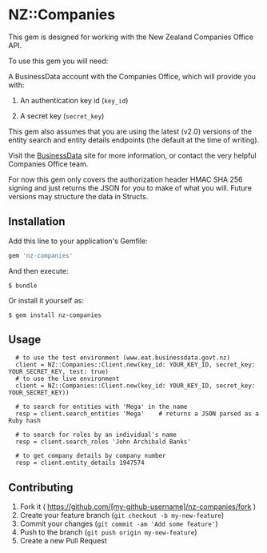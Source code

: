 # NZ::Companies

This gem is designed for working with the New Zealand Companies Office
API.

To use this gem you will need:

A BusinessData account with the Companies Office, which will provide you
with:

1. An authentication key id (`key_id`)

2. A secret key (`secret_key`)

This gem also assumes that you are using the latest (v2.0) versions of
the entity search and entity details endpoints (the default
at the time of writing).

Visit the [BusinessData](http://www.business.govt.nz/businessdata) site
for more information, or contact the very helpful Companies Office team.

For now this gem only covers the authorization header HMAC SHA 256
signing and just returns the JSON for you to make of what you will.
Future versions may structure the data in Structs.

## Installation

Add this line to your application's Gemfile:

```ruby
gem 'nz-companies'
```

And then execute:

    $ bundle

Or install it yourself as:

    $ gem install nz-companies

## Usage

```
  # to use the test environment (www.eat.businessdata.govt.nz)
  client = NZ::Companies::Client.new(key_id: YOUR_KEY_ID, secret_key: YOUR_SECRET_KEY, test: true)
  # to use the live environment
  client = NZ::Companies::Client.new(key_id: YOUR_KEY_ID, secret_key: YOUR_SECRET_KEY))

  # to search for entities with 'Mega' in the name
  resp = client.search_entities 'Mega'    # returns a JSON parsed as a Ruby hash

  # to search for roles by an individual's name
  resp = client.search_roles 'John Archibald Banks'

  # to get company details by company number
  resp = client.entity_details 1947574
```

## Contributing

1. Fork it ( https://github.com/[my-github-username]/nz-companies/fork )
2. Create your feature branch (`git checkout -b my-new-feature`)
3. Commit your changes (`git commit -am 'Add some feature'`)
4. Push to the branch (`git push origin my-new-feature`)
5. Create a new Pull Request
